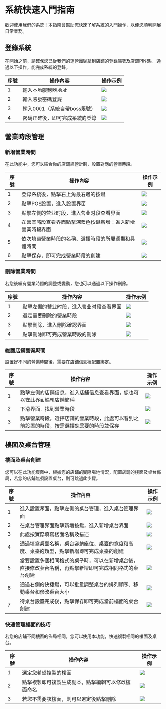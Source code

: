 # 系統快速入門指南
歡迎使用我們的系統！本指南會幫助您快速了解系統的入門操作，以便您順利開展日常業務。


## 登錄系統
在開始之前，請確保您已從我們的運營團隊拿到店鋪的登錄賬號及店鋪PIN碼。
通過以下操作，能完成系統的登錄。

| 序號 | 操作內容               | 操作示例                                                                                                                                                                                                       |
|----|--------------------|------------------------------------------------------------------------------------------------------------------------------------------------------------------------------------------------------------|
| 1  | 輸入本地服務器地址          | ![](https://raw.githubusercontent.com/VIDA101/Proton-docs-VIDA/main/docs/source/images/%E9%80%89%E6%8B%A9%E4%BA%91%E7%AB%AF%E6%9C%8D%E5%8A%A1%E5%99%A8or%E6%9C%AC%E5%9C%B0%E6%9C%8D%E5%8A%A1%E5%99%A8.png) |
| 2  | 輸入賬號密碼登錄           | ![](https://raw.githubusercontent.com/VIDA101/Proton-docs-VIDA/main/docs/source/images/%E8%BE%93%E5%85%A5%E5%BA%97%E9%93%BA%E8%B4%A6%E5%8F%B7%E5%AF%86%E7%A0%81.png)                                       |
| 3  | 輸入0001（系統自帶boss賬號） | ![](https://raw.githubusercontent.com/VIDA101/Proton-docs-VIDA/main/docs/source/images/%E8%BE%93%E5%85%A5%E5%91%98%E5%B7%A5%E8%B4%A6%E5%8F%B7%E5%AF%86%E7%A0%81.png)                                       |
| 4  | 密碼正確後，即可完成系統的登錄    | ![](https://raw.githubusercontent.com/VIDA101/Proton-docs-VIDA/main/docs/source/images/%E5%91%98%E5%B7%A5%E7%99%BB%E5%BD%95%E7%95%8C%E9%9D%A2.png)                                                         |


## 營業時段管理

### 新增營業時間
在此功能中，您可以結合你的店鋪經營計劃，設置對應的營業時段。

| 序號 | 操作內容                          | 操作示例                                                                                                                                                                                            |
|----|-------------------------------|-------------------------------------------------------------------------------------------------------------------------------------------------------------------------------------------------|
| 1  | 登錄系統後，點擊右上角最右邊的按鍵             | ![](https://raw.githubusercontent.com/VIDA101/Proton-docs-VIDA/main/docs/source/images/%E7%99%BB%E5%BD%95%E7%95%8C%E9%9D%A2%E5%8F%B3%E4%B8%8A%E8%A7%92%E6%8C%89%E9%94%AE.png)                   |
| 2  | 點擊POS設置，進入設置界面                | ![](https://raw.githubusercontent.com/VIDA101/Proton-docs-VIDA/main/docs/source/images/%E8%BF%9B%E5%85%A5POS%E8%AE%BE%E7%BD%AE.png)                                                             |
| 3  | 點擊左側的营业时段，進入营业时段查看界面          | ![](https://raw.githubusercontent.com/VIDA101/Proton-docs-VIDA/main/docs/source/images/%E8%90%A5%E4%B8%9A%E6%97%B6%E6%AE%B5%E7%95%8C%E9%9D%A2.png)                                              |
| 4  | 在營業時段查看界面點擊深藍色按鍵新增：進入新增營業時段界面 | ![](https://raw.githubusercontent.com/VIDA101/Proton-docs-VIDA/main/docs/source/images/%E8%90%A5%E4%B8%9A%E6%97%B6%E6%AE%B5%E7%95%8C%E9%9D%A2%E7%82%B9%E5%87%BB%E6%96%B0%E5%A2%9E.png)          |
| 5  | 依次填寫營業時段的名稱、選擇時段的所屬週期和具體時間    | ![](https://raw.githubusercontent.com/VIDA101/Proton-docs-VIDA/main/docs/source/images/%E6%96%B0%E5%A2%9E%E8%90%A5%E4%B8%9A%E6%97%B6%E6%AE%B5%E7%95%8C%E9%9D%A2.png)                            |
| 6  | 點擊保存，即可完成營業時段的創建              | ![](https://raw.githubusercontent.com/VIDA101/Proton-docs-VIDA/main/docs/source/images/%E6%96%B0%E5%A2%9E%E8%90%A5%E4%B8%9A%E6%97%B6%E6%AE%B5%E7%95%8C%E9%9D%A2%E6%8C%89%E4%BF%9D%E5%AD%98.png) |

### 刪除營業時間
若您後續有營業時間的調整或變動，您也可以通過以下操作刪除。

| 序號 | 操作內容                 | 操作示例                                                                                                                                                                                   |
|----|----------------------|----------------------------------------------------------------------------------------------------------------------------------------------------------------------------------------|
| 1  | 點擊左側的营业时段，進入营业时段查看界面 | ![](https://raw.githubusercontent.com/VIDA101/Proton-docs-VIDA/main/docs/source/images/%E8%90%A5%E4%B8%9A%E6%97%B6%E6%AE%B5%E7%95%8C%E9%9D%A2.png)                                     |
| 2  | 選定需要刪除的營業時段          | ![](https://raw.githubusercontent.com/VIDA101/Proton-docs-VIDA/main/docs/source/images/%E8%90%A5%E4%B8%9A%E6%97%B6%E6%AE%B5%E9%80%89%E5%AE%9A%E6%97%B6%E6%AE%B5.png)                   |
| 3  | 點擊刪除，進入刪除確認界面        | ![](https://raw.githubusercontent.com/VIDA101/Proton-docs-VIDA/main/docs/source/images/%E8%90%A5%E4%B8%9A%E6%97%B6%E6%AE%B5%E7%82%B9%E5%87%BB%E5%88%A0%E9%99%A4%E6%8C%89%E9%94%AE.png) |
| 4  | 點擊刪除即可完成營業時段的刪除      | ![](https://raw.githubusercontent.com/VIDA101/Proton-docs-VIDA/main/docs/source/images/%E8%90%A5%E4%B8%9A%E6%97%B6%E6%AE%B5%E5%88%A0%E9%99%A4%E7%A1%AE%E8%AE%A4.png)                   |

### 維護店鋪營業時間
設置好不同的營業時間後，需要在店鋪信息裡配置綁定。

| 序號 | 操作內容                                         | 操作示例                                                                                                                                                                                                                        |
|----|----------------------------------------------|-----------------------------------------------------------------------------------------------------------------------------------------------------------------------------------------------------------------------------|
| 1  | 點擊左側的店鋪信息，進入店鋪信息查看界面，您也可以在此界面編輯店鋪簡稱          | ![](https://raw.githubusercontent.com/VIDA101/Proton-docs-VIDA/main/docs/source/images/%E5%BA%97%E9%93%BA%E4%BF%A1%E6%81%AF%E7%95%8C%E9%9D%A2.png)                                                                          |
| 2  | 下滑界面，找到營業時段                                  | ![](https://raw.githubusercontent.com/VIDA101/Proton-docs-VIDA/main/docs/source/images/%E5%BA%97%E9%93%BA%E4%BF%A1%E6%81%AF%E7%95%8C%E9%9D%A2-%E9%80%89%E6%8B%A9%E8%90%A5%E4%B8%9A%E6%97%B6%E6%AE%B5.png)                   |
| 3  | 點擊營業時段，選擇店鋪的營業時段，此處可以看到之前設置的時段，按需選擇您需要的時段並保存 | ![](https://raw.githubusercontent.com/VIDA101/Proton-docs-VIDA/main/docs/source/images/%E5%BA%97%E9%93%BA%E4%BF%A1%E6%81%AF%E7%95%8C%E9%9D%A2-%E9%80%89%E6%8B%A9%E8%90%A5%E4%B8%9A%E6%97%B6%E6%AE%B5%E7%95%8C%E9%9D%A2.png) |


## 樓面及桌台管理

### 樓面及桌台創建
您可以在此功能頁面中，根據您的店鋪的實際場地情況，配置店鋪的樓面及桌台佈局，若您的店鋪無須設置桌台，則可跳過此步驟。

| 序號 | 操作內容                                                | 操作示例                                                                                                                                                                                                                                                  |
|----|-----------------------------------------------------|-------------------------------------------------------------------------------------------------------------------------------------------------------------------------------------------------------------------------------------------------------|
| 1  | 進入設置界面，點擊左側的桌台管理，進入桌台管理界面                           | ![](https://raw.githubusercontent.com/VIDA101/Proton-docs-VIDA/main/docs/source/images/%E6%A1%8C%E5%8F%B0%E7%AE%A1%E7%90%86%E7%95%8C%E9%9D%A2.png)                                                                                                    |
| 2  | 在桌台管理界面點擊新增按鍵，進入新增桌台界面                              | ![](https://raw.githubusercontent.com/VIDA101/Proton-docs-VIDA/main/docs/source/images/%E6%A1%8C%E5%8F%B0%E7%AE%A1%E7%90%86%E7%95%8C%E9%9D%A2-%E6%96%B0%E5%A2%9E.png)                                                                                 |
| 3  | 此處按實際填寫楼面名稱及描述                                      | ![](https://raw.githubusercontent.com/VIDA101/Proton-docs-VIDA/main/docs/source/images/%E6%96%B0%E5%A2%9E%E6%A1%8C%E5%8F%B0%E7%95%8C%E9%9D%A2.png)                                                                                                    |
| 4  | 通過填寫桌臺名稱，桌台容納座位、桌臺的寬度和高度、桌臺的類型，點擊新增即可完成桌臺的創建        | ![](https://raw.githubusercontent.com/VIDA101/Proton-docs-VIDA/main/docs/source/images/%E6%96%B0%E5%A2%9E%E6%A1%8C%E5%8F%B0%E7%95%8C%E9%9D%A2-%E5%88%9B%E5%BB%BA%E6%A1%8C%E5%AD%90.png)                                                               |
| 5  | 當要設置多個相同格式的桌子時，可以在新增桌台後，直接修改桌台名稱，再點擊新增即可完成相同格式的桌台創建 | ![](https://raw.githubusercontent.com/VIDA101/Proton-docs-VIDA/main/docs/source/images/%E6%96%B0%E5%A2%9E%E6%A1%8C%E5%8F%B0%E7%95%8C%E9%9D%A2%E5%88%9B%E5%BB%BA%E7%9B%B8%E5%90%8C%E8%A7%84%E6%A0%BC%E7%9A%84%E6%A1%8C%E5%8F%B0%E6%8A%80%E5%B7%A7.png) |
| 6  | 通過右側的快捷鍵，可以批量調整桌台的排列順序、移動桌台和修改桌台大小                  | ![](https://raw.githubusercontent.com/VIDA101/Proton-docs-VIDA/main/docs/source/images/%E6%96%B0%E5%A2%9E%E6%A1%8C%E5%8F%B0%E7%95%8C%E9%9D%A2%E5%8F%B3%E4%B8%8B%E8%A7%92%E5%8A%9F%E8%83%BD.png)                                                       |
| 7  | 待桌台設置完成後，點擊保存即可完成當前樓面的桌台創建                          | ![](https://raw.githubusercontent.com/VIDA101/Proton-docs-VIDA/main/docs/source/images/%E6%96%B0%E5%A2%9E%E6%A1%8C%E5%8F%B0%E7%95%8C%E9%9D%A2%E4%BF%9D%E5%AD%98.png)                                                                                  |

### 快速管理樓面的技巧
若您的店鋪不同樓面的佈局相同，您可以使用本功能，快速複製相同的樓面及桌台。

| 序號 | 操作內容                      | 操作示例                                                                                                                                                                                    |
|----|---------------------------|-----------------------------------------------------------------------------------------------------------------------------------------------------------------------------------------|
| 1  | 選定您希望複製的樓面                | ![](https://raw.githubusercontent.com/VIDA101/Proton-docs-VIDA/main/docs/source/images/%E6%A1%8C%E5%8F%B0%E7%AE%A1%E7%90%86%E7%95%8C%E9%9D%A2-%E9%80%89%E5%AE%9A%E7%9B%AE%E6%A0%87.png) |
| 2  | 點擊複製即可複製生成副本，點擊編輯可以修改樓面命名 | ![](https://raw.githubusercontent.com/VIDA101/Proton-docs-VIDA/main/docs/source/images/%E6%A1%8C%E5%8F%B0%E7%AE%A1%E7%90%86%E7%95%8C%E9%9D%A2-%E5%A4%8D%E5%88%B6.png)                   |
| 3  | 若您不需要該樓面，則可以選定後點擊刪除       | ![](https://raw.githubusercontent.com/VIDA101/Proton-docs-VIDA/main/docs/source/images/%E6%A1%8C%E5%8F%B0%E7%95%8C%E9%9D%A2-%E5%88%A0%E9%99%A4.png)                                     |

